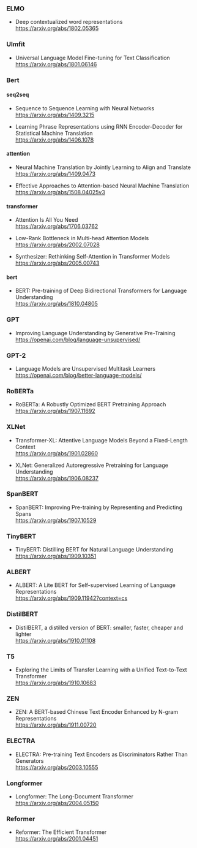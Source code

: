 ### ELMO  
- Deep contextualized word representations  
https://arxiv.org/abs/1802.05365  

### Ulmfit
- Universal Language Model Fine-tuning for Text Classification  
https://arxiv.org/abs/1801.06146

### Bert
#### seq2seq 
 
- Sequence to Sequence Learning with Neural Networks  
https://arxiv.org/abs/1409.3215  
  
- Learning Phrase Representations using RNN Encoder-Decoder for Statistical Machine Translation  
https://arxiv.org/abs/1406.1078  

#### attention

- Neural Machine Translation by Jointly Learning to Align and Translate  
https://arxiv.org/abs/1409.0473  
  
- Effective Approaches to Attention-based Neural Machine Translation  
https://arxiv.org/abs/1508.04025v3  

#### transformer

- Attention Is All You Need  
https://arxiv.org/abs/1706.03762  

- Low-Rank Bottleneck in Multi-head Attention Models  
https://arxiv.org/abs/2002.07028  

- Synthesizer: Rethinking Self-Attention in Transformer Models  
https://arxiv.org/abs/2005.00743  
  
#### bert
- BERT: Pre-training of Deep Bidirectional Transformers for Language Understanding  
https://arxiv.org/abs/1810.04805  

### GPT
- Improving Language Understanding by Generative Pre-Training  
https://openai.com/blog/language-unsupervised/  

### GPT-2
- Language Models are Unsupervised Multitask Learners  
https://openai.com/blog/better-language-models/  

### RoBERTa
- RoBERTa: A Robustly Optimized BERT Pretraining Approach  
https://arxiv.org/abs/1907.11692  

### XLNet
- Transformer-XL: Attentive Language Models Beyond a Fixed-Length Context  
https://arxiv.org/abs/1901.02860  
  
- XLNet: Generalized Autoregressive Pretraining for Language Understanding  
https://arxiv.org/abs/1906.08237  

### SpanBERT
- SpanBERT: Improving Pre-training by Representing and Predicting Spans  
https://arxiv.org/abs/1907.10529  

### TinyBERT
- TinyBERT: Distilling BERT for Natural Language Understanding  
https://arxiv.org/abs/1909.10351  

### ALBERT
- ALBERT: A Lite BERT for Self-supervised Learning of Language Representations  
https://arxiv.org/abs/1909.11942?context=cs

### DistilBERT
- DistilBERT, a distilled version of BERT: smaller, faster, cheaper and lighter  
https://arxiv.org/abs/1910.01108

### T5    
- Exploring the Limits of Transfer Learning with a Unified Text-to-Text Transformer  
https://arxiv.org/abs/1910.10683  

### ZEN
- ZEN: A BERT-based Chinese Text Encoder Enhanced by N-gram Representations  
https://arxiv.org/abs/1911.00720  

### ELECTRA
- ELECTRA: Pre-training Text Encoders as Discriminators Rather Than Generators  
https://arxiv.org/abs/2003.10555  

### Longformer  
- Longformer: The Long-Document Transformer  
https://arxiv.org/abs/2004.05150  

### Reformer  
- Reformer: The Efficient Transformer  
https://arxiv.org/abs/2001.04451  

